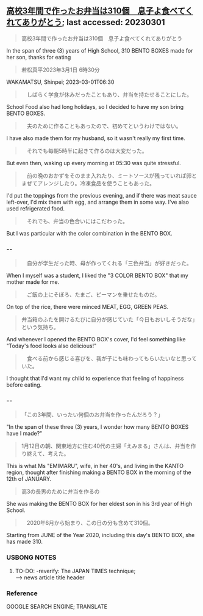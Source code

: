 ## [高校3年間で作ったお弁当は310個　息子よ食べてくれてありがとう](https://www.asahi.com/articles/ASR2W35GJR2TULZU009.html?iref=comtop_7_06); last accessed: 20230301

> 高校3年間で作ったお弁当は310個　息子よ食べてくれてありがとう

In the span of three (3) years of High School, 310 BENTO BOXES made for her son, thanks for eating

> 若松真平2023年3月1日 6時30分

WAKAMATSU, Shinpei; 2023-03-01T06:30

>　しばらく学食が休みだったこともあり、弁当を持たせることにした。

School Food also had long holidays, so I decided to have my son bring BENTO BOXES. 

>　夫のために作ることもあったので、初めてというわけではない。

I have also made them for my husband, so it wasn't really my first time.

>　それでも毎朝5時半に起きて作るのは大変だった。

But even then, waking up every morning at 05:30 was quite stressful.

>　前の晩のおかずをそのまま入れたり、ミートソースが残っていれば卵とまぜてアレンジしたり。冷凍食品を使うこともあった。

I'd put the toppings from the previous evening, and if there was meat sauce left-over, I'd mix them with egg, and arrange them in some way. I've also used refrigerated food.


>　それでも、弁当の色合いにはこだわった。

But I was particular with the color combination in the BENTO BOX.

### --

>　自分が学生だった時、母が作ってくれる「三色弁当」が好きだった。

When I myself was a student, I liked the "3 COLOR BENTO BOX" that my mother made for me.

>　ご飯の上にそぼろ、たまご、ピーマンを乗せたものだ。

On top of the rice, there were minced MEAT, EGG, GREEN PEAS.

> 弁当箱のふたを開けるたびに自分が感じていた「今日もおいしそうだな」という気持ち。

And whenever I opened the BENTO BOX's cover, I'd feel something like "Today's food looks also delicious!" 

>　食べる前から感じる喜びを、我が子にも味わってもらいたいなと思っていた。

I thought that I'd want my child to experience that feeling of happiness before eating. 

### --

>「この3年間、いったい何個のお弁当を作ったんだろう？」

"In the span of these three (3) years, I wonder how many BENTO BOXES have I made?"

> 1月12日の朝、関東地方に住む40代の主婦「えみまる」さんは、弁当を作り終えて、考えた。

This is what Ms "EMIMARU", wife, in her 40's, and living in the KANTO region, thought after finishing making a BENTO BOX in the morning of the 12th of JANUARY.

> 高3の長男のために弁当を作るの

She was making the BENTO BOX for her eldest son in his 3rd year of High School.

>　2020年6月から始まり、この日の分も含めて310個。

Starting from JUNE of the Year 2020, including this day's BENTO BOX, she has made 310.

### USBONG NOTES

1) TO-DO: -reverify: The JAPAN TIMES technique;<br/>
--> news article title header

### Reference

GOOGLE SEARCH ENGINE; TRANSLATE
